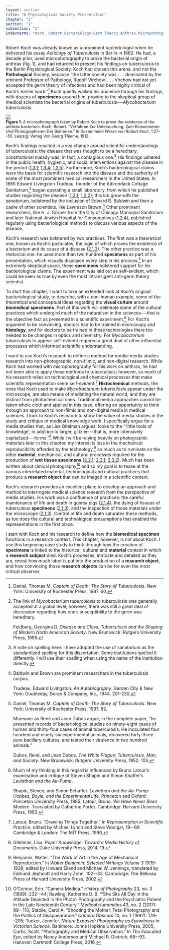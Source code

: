 ```yaml
---
layout: section
title: "A Physiological Society Presentation"
chapter: "2"
section: "1"
subsection: "1"
indexterms: "Koch, Robert;Bacteriology;Germ Theory;Anthrax;Microphotography;Trudeau, Edward Livingston;Baldwin, Edward R.;Brown, Lawrason;Corper, H. J.;City of Chicago Municipal Sanatorium;National Jewish Hospital for Consumptives;Koch’s Postulates"
---
```


Robert Koch was already known as a prominent bacteriologist when he delivered his essay <i>Aetiology of Tuberculosis</i> in Berlin in 1882. He had, a decade prior, used microphotography to prove the bacterial origin of anthrax (fig. 1), and had returned to present his findings on tuberculosis to the Berlin Physiological Society. Koch had chosen this arena, and not the <span data-tooltip aria-haspopup="true" class="has-tip" data-disable-hover="false" tabindex="1" data-title="Pathology refers to the study of aberrant phenomenon in the human body and how it is linked to human illness."><b>Pathological</b></span> Society, because “the latter society was . . . dominated by the eminent Professor of Pathology, Rudolf Virchow. . . . Virchow had not yet accepted the germ theory of infections and had been highly critical of Koch’s earlier work.”[^fn1] Koch quietly walked his audience through his findings, with dozens of <span data-tooltip aria-haspopup="true" class="has-tip" data-disable-hover="false" tabindex="1" data-title="Specimen refers to any naturally occurring phenomenon that has been extracted from its original context and placed within a knowledge framework to understand and describe that phenomenon."><b>specimens</b></span> around him, proving to the skeptical group of medical scientists the bacterial origins of tuberculosis---<i>Mycobacterium tuberculosis</i>. 

<div class="card float-right half-width-image"><img id="KochAnthrax" src="{{ site.baseurl }}/assets/img/KochAnthrax.jpg">

<div class="caption-font" style="font-size:.9em"><b>Figure 1.</b> A microphotograph taken by Robert Koch to prove the existence of the anthrax bacterium. Koch, Robert. “Verfahren Zur Untersuchung, Zum Konservieren Und Photographieren Der Bakterien.” In <i>Gesammelte Werke von Robert Koch</i>, 1:27--50. Leipzig: Verlag Von Georg Thieme, 1912.</div></div>

Koch’s findings resulted in a sea change around scientific understandings of tuberculosis: the disease that was thought to be a hereditary, constitutional malady was, in fact, a contagious one.[^fn2] His findings ushered in the public health, hygienic, and social interventions against the disease in the period (<a href="{{ site.baseurl }}/dissertation/1_3_1">1.3.1</a>; <a href="{{ site.baseurl }}/dissertation/1_3_4">1.3.4</a>; <a href="{{ site.baseurl }}/dissertation/1_3_5">1.3.5</a>). Furthermore, Koch’s bacteriological claims were the basis for scientific research into the disease and the authority of some of the most prominent medical researchers in the United States. In 1885 Edward Livingston Trudeau, founder of the Adirondack Cottage Sanitarium,[^fn3] began operating a small laboratory, from which he published studies regarding the disease (<a href="{{ site.baseurl }}/dissertation/1_2_1">1.2.1</a>; <a href="{{ site.baseurl }}/dissertation/1_2_2">1.2.2</a>); this lab grew with the sanatorium, bolstered by the inclusion of Edward R. Baldwin and then a cadre of other scientists, like Lawrason Brown.[^fn4] Other prominent researchers, like H. J. Corper from the City of Chicago Municipal Sanitorium and later National Jewish Hospital for Consumptives (<a href="{{ site.baseurl }}/dissertation/1_2_4">1.2.4</a>), published regularly using bacteriological methods to discuss various aspects of the disease.

Koch’s research was bolstered by two practices. The first was a theoretical one, known as Koch’s postulates, the logic of which proves the existence of a bacterium and its cause of a disease (<a href="{{ site.baseurl }}/dissertation/2_1_3">2.1.3</a>). The other practice was a rhetorical one: he used more than two hundred <span data-tooltip aria-haspopup="true" class="has-tip" data-disable-hover="false" tabindex="1" data-title="Specimen refers to any naturally occurring phenomenon that has been extracted from its original context and placed within a knowledge framework to understand and describe that phenomenon."><b>specimens</b></span> as part of his presentation, which visually displayed every step in his process.[^fn5] In an extremely skeptical space, these <span data-tooltip aria-haspopup="true" class="has-tip" data-disable-hover="false" tabindex="1" data-title="Specimen refers to any naturally occurring phenomenon that has been extracted from its original context and placed within a knowledge framework to understand and describe that phenomenon."><b>specimens</b></span> bolstered support for his bacteriological claims. The experiment was laid out as self-evident, which could be seen as true by even the most intransigent anti-germ theory scientist.

To start this chapter, I want to take an extended look at Koch’s original bacteriological study, to describe, with a non-human example, some of the theoretical and conceptual ideas regarding the <span data-tooltip aria-haspopup="true" class="has-tip" data-disable-hover="false" tabindex="1" data-title="Specimen refers to any naturally occurring phenomenon that has been extracted from its original context and placed within a knowledge framework to understand and describe that phenomenon."><b>visual culture</b></span> around <span data-tooltip aria-haspopup="true" class="has-tip" data-disable-hover="false" tabindex="1" data-title="Biomedicine is an approach to health that uses scientific approaches to evidence-based medicine, with an emphasis on generalized treatments with surgical and pharmaceutical methods. It combines knowledge from a range of scientific disciplines, like biology, chemistry, physiology, pathology, as part of its evidence-based and causal claims."><b>biomedical</b></span> <span data-tooltip aria-haspopup="true" class="has-tip" data-disable-hover="false" tabindex="1" data-title="Specimen refers to any naturally occurring phenomenon that has been extracted from its original context and placed within a knowledge framework to understand and describe that phenomenon."><b>specimens</b></span>. Part of this work will delineate some of the cultural practices which undergird much of the naturalism in the sciences---that is the objective fact as presented in a scientific experiment.[^fn6] For Koch’s argument to be convincing, doctors had to be trained in microscopy and <span data-tooltip aria-haspopup="true" class="has-tip" data-disable-hover="false" tabindex="1" data-title="Histology refers to the study of bacterial anatomy."><b>histology</b></span>, and for doctors to be trained in these technologies there too needed to be changes in optics and chemistry. For <i>Mycobacterium tuberculosis</i> to appear self-evident required a great deal of other influential processes which informed scientific understanding.

I want to use Koch’s research to define a method for medial media studies research into non-photographic, non-filmic, and non-digital research. While Koch had worked with microphotography for his work on anthrax, he had not been able to apply these methods to tuberculosis; however, so much of his research relies on technological and chemical processes that make scientific representation seem self-evident.[^fn7] <span data-tooltip aria-haspopup="true" class="has-tip" data-disable-hover="false" tabindex="1" data-title="Histochemistry is the study of chemical interactions on bacterial anatomy."><b>Histochemical</b></span> methods, the ones that Koch used to make <i>Mycobacterium tuberculosis</i> appear under the microscope, are also means of mediating the natural world, and they are distinct from photochemical ones. Traditional media approaches cannot be taken whole cloth and applied in this case, offering an opportunity to think through an approach to non-filmic and non-digital media in medical sciences. I look to Koch’s research to show the value of media studies in the study and critique of medical knowledge work. I specifically argue for a media studies that, as Lisa Gitelman argues, looks to the “‘little tools of knowledge’, in addition to larger, glitzier---that is, more intensively capitalized---forms.”[^fn8] While I will be relying heavily on photographic materials later in this chapter, my interest is less in the mechanical reproducibility afforded by the technology,[^fn9] so much as to ruminate on the other <span data-tooltip aria-haspopup="true" class="has-tip" data-disable-hover="false" tabindex="1" data-title="I use this term, 'material', to connect my thinking to new materialism, a philosophical posthuman approach which sees nonhuman agents in the world as having distinct agencies. Material broadly refers to the complex lives of nonhuman-- things and their interactions in the world."><b>material</b></span>, mechanical, and cultural processes required for the production of <span data-tooltip aria-haspopup="true" class="has-tip" data-disable-hover="false" tabindex="1" data-title="Wet specimens refer to living tissues preserved in fluid. Contemporary wet specimens are usually submerged in a formalin mixture, and older specimens from the eighteenth and nineteenth centuries were usually preserved in a spirit like rum or whiskey."><b>wet tissue specimens</b></span> (<a href="{{ site.baseurl }}/dissertation/2_2_1">2.2.1</a>; <a href="{{ site.baseurl }}/dissertation/2_3_1">2.3.1</a>; <a href="{{ site.baseurl }}/dissertation/2_3_2">2.3.2</a>). Much has been written about clinical photography[^fn10] and so my goal is to tease at the various interrelated material, technological and cultural practices that produce a <span data-tooltip aria-haspopup="true" class="has-tip" data-disable-hover="false" tabindex="1" data-title="I use the term research object to refer to materials that have been divorced from the subject of their origin. Object, as I use it, carefully considers how human patients are denied their humanity through transformations that deem them as objects."><b>research object</b></span> that can be imaged in a scientific context.

Koch’s research provides an excellent place to develop an approach and method to interrogate medical science research from the perspective of media studies. His work was a confluence of practices: the careful maintenance of life and death in guinea pigs (<a href="{{ site.baseurl }}/dissertation/2_1_4">2.1.4</a>), the dying of tissues of tuberculous <span data-tooltip aria-haspopup="true" class="has-tip" data-disable-hover="false" tabindex="1" data-title="Specimen refers to any naturally occurring phenomenon that has been extracted from its original context and placed within a knowledge framework to understand and describe that phenomenon."><b>specimens</b></span> (<a href="{{ site.baseurl }}/dissertation/2_1_3">2.1.3</a>), and the inspection of those materials under the microscope (<a href="{{ site.baseurl }}/dissertation/2_1_3">2.1.3</a>). Control of life and death saturates these methods, as too does the cultural and technological presumptions that enabled the representations in the first place. 

I start with Koch and his research to define how the <span data-tooltip aria-haspopup="true" class="has-tip" data-disable-hover="false" tabindex="1" data-title="Biomedicine is an approach to health that uses scientific approaches to evidence-based medicine, with an emphasis on generalized treatments with surgical and pharmaceutical methods. It combines knowledge from a range of scientific disciplines, like biology, chemistry, physiology, pathology, as part of its evidence-based and causal claims."><b>biomedical</b></span> <span data-tooltip aria-haspopup="true" class="has-tip" data-disable-hover="false" tabindex="1" data-title="Specimen refers to any naturally occurring phenomenon that has been extracted from its original context and placed within a knowledge framework to understand and describe that phenomenon."><b>specimen</b></span> functions in a research context. This chapter, however, is not about Koch. I use this beginning case study to think through how the creation of <span data-tooltip aria-haspopup="true" class="has-tip" data-disable-hover="false" tabindex="1" data-title="Specimen refers to any naturally occurring phenomenon that has been extracted from its original context and placed within a knowledge framework to understand and describe that phenomenon."><b>specimens</b></span> is linked to the historical, cultural and <span data-tooltip aria-haspopup="true" class="has-tip" data-disable-hover="false" tabindex="1" data-title="I use this term, 'material', to connect my thinking to new materialism, a philosophical posthuman approach which sees nonhuman agents in the world as having distinct agencies. Material broadly refers to the complex lives of nonhuman-- things and their interactions in the world."><b>material</b></span> context in which a <span data-tooltip aria-haspopup="true" class="has-tip" data-disable-hover="false" tabindex="1" data-title="The term research subject refers to a human person who has been ingested into a research program, and whose identity, personhood, and body have become the focus of a research program. I think of the subject in a Foucauldian sense: The 'subject' is a pun on the monarchal subject, someone who has no agency under the spectacular power of the sovereign. In this case it the subject lacks agency in relation to the researcher studying them."><b>research subject</b></span> died. Koch’s processes, intricate and detailed as they are, reveal how much labor is put into the production of a <span data-tooltip aria-haspopup="true" class="has-tip" data-disable-hover="false" tabindex="1" data-title="I use the term research object to refer to materials that have been divorced from the subject of their origin. Object, as I use it, carefully considers how human patients are denied their humanity through transformations that deem them as objects."><b>research object</b></span>, and how convincing those <span data-tooltip aria-haspopup="true" class="has-tip" data-disable-hover="false" tabindex="1" data-title="I use the term research object to refer to materials that have been divorced from the subject of their origin. Object, as I use it, carefully considers how human patients are denied their humanity through transformations that deem them as objects."><b>research objects</b></span> can be for even the most critical observer. 

<div class="style-divider">
 	<div class="line"></div>
</div>

[^fn1]: Daniel, Thomas M. <i>Captain of Death: The Story of Tuberculosis</i>. New York: University of Rochester Press, 1997. 60.

[^fn2]: The link of <i>Mycobacterium tuberculosis</i> to tuberculosis was generally accepted at a global level; however, there was still a great deal of discussion regarding how one’s susceptibility to the germ was hereditary.
	
	Feldberg, Georgina D. <i>Disease and Class: Tuberculosis and the Shaping of Modern North American Society</i>. New Brunswick: Rutgers University Press, 1995.

[^fn3]: A note on spelling here: I have adopted the use of sanatorium as the standardized spelling for this dissertation. Some institutions spelled it differently. I will use their spelling when using the name of the institution directly.

[^fn4]: Baldwin and Brown are prominent researchers in the tuberculosis corpus.
	
	Trudeau, Edward Livingston. <i>An Autobiography</i>. Garden City & New York: Doubleday, Doran & Company, Inc., 1944. 201-230.

[^fn5]: Daniel, Thomas M. <i>Captain of Death: The Story of Tuberculosis</i>. New York: University of Rochester Press, 1997. 82.
	
	Moreover as René and Jean Dubos argue, in the complete paper, “he presented records of bacteriological studies on ninety-eight cases of human and thirty-four cases of animal tuberculosis. He inoculated four hundred and ninety-six experimental animals, recovered forty-three pure bacillary cultures, and tested their virulence in two hundred animals.”⁠ 
	
	Dubos, René, and Jean Dubos. <i>The White Plague: Tuberculosis, Man, and Society</i>. New Brunswick: Rutgers University Press, 1952. 105.

[^fn6]: Much of my thinking in this regard is influenced by Bruno Latour’s examination and critique of Steven Shapin and Simon Shaffer’s <i>Leviathan and the Air-Pump</i>.
	
	Shapin, Steven, and Simon Schaffer. <i>Leviathan and the Air-Pump: Hobbes, Boyle, and the Experimental Life</i>. Princeton and Oxford: Princeton University Press, 1985; Latour, Bruno. <i>We Have Never Been Modern</i>. Translated by Catherine Porter. Cambridge: Harvard University Press, 1993.

[^fn7]: Latour, Bruno. “Drawing Things Together.” In <i>Representation in Scientific Practice</i>, edited by Michael Lynch and Steve Woolgar, 19--68. Cambridge & London: The MIT Press, 1990.

[^fn8]: Gitelman, Lisa. <i>Paper Knowledge: Toward a Media History of Documents</i>. Duke University Press, 2014. 19.

[^fn9]: Benjamin, Walter. “The Work of Art in the Age of Mechanical Reproduction.” In <i>Walter Benjamin: Selected Writings Volume 3 1935-1938</i>, edited by Howard Eiland and Michael W. Jennings, translated by Edmund Jephcott and Harry Zohn, 102--33. Cambridge: The Belknap Press of Harvard University Press, 2002.

[^fn10]: O’Connor, Erin. “Camera Medica.” <i>History of Photography</i> 23, no. 3 (1999): 232--44; Rawling, Katherine D. B. “‘She Sits All Day in the Attitude Depicted in the Photo’: Photography and the Psychiatric Patient in the Late Nineteenth Century.” <i>Medical Humanities</i> 43, no. 2 (2017): 99--110; Stabile, Carol A. “Shooting the Mother: Fetal Photography and the Politics of Disappearance.” <i>Camera Obscura</i> 10, no. 1 (1992): 179--205; Tucker, Jennifer. <i>Nature Exposed: Photography as Eyewitness in Victorian Science</i>. Baltimore: Johns Hopkins University Press, 2005; Curtis, Scott. “Photography and Medical Observation.” In <i>The Educated Eye</i>, edited by Nancy Anderson and Michael R. Dietrich, 68--93. Hanover: Dartmoth College Press, 2016.